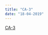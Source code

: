 ```yaml
---
title: "CA-3"
date: "18-04-2019"
---
```

<!--BEGIN ca ##-->
[CA-3](https://docs.google.com/document/d/1GZvVK-dGHjyP30BULhtRz9EFYd9MOzdtChoV6X_mRnQ/edit?usp=sharing)
<!--END ca ##-->